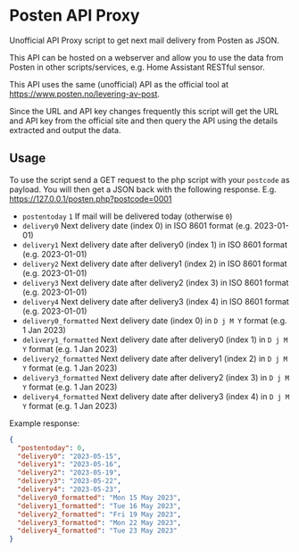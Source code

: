 # Posten API Proxy

Unofficial API Proxy script to get next mail delivery from Posten as JSON.

This API can be hosted on a webserver and allow you to use the data from Posten in other scripts/services, e.g. Home Assistant RESTful sensor.

This API uses the same (unofficial) API as the official tool at https://www.posten.no/levering-av-post.

Since the URL and API key changes frequently this script will get the URL and API key from the official site and then query the API using the details extracted and output the data.

## Usage

To use the script send a GET request to the php script with your `postcode` as payload. You will then get a JSON back with the following response. E.g. https://127.0.0.1/posten.php?postcode=0001

- `postentoday` `1` If mail will be delivered today (otherwise `0`)
- `delivery0` Next delivery date (index 0) in ISO 8601 format (e.g. 2023-01-01)
- `delivery1` Next delivery date after delivery0 (index 1) in ISO 8601 format (e.g. 2023-01-01)
- `delivery2` Next delivery date after delivery1 (index 2) in ISO 8601 format (e.g. 2023-01-01)
- `delivery3` Next delivery date after delivery2 (index 3) in ISO 8601 format (e.g. 2023-01-01)
- `delivery4` Next delivery date after delivery3 (index 4) in ISO 8601 format (e.g. 2023-01-01)
- `delivery0_formatted` Next delivery date (index 0) in `D j M Y` format (e.g. 1 Jan 2023)
- `delivery1_formatted` Next delivery date after delivery0 (index 1) in `D j M Y` format (e.g. 1 Jan 2023)
- `delivery2_formatted` Next delivery date after delivery1 (index 2) in `D j M Y` format (e.g. 1 Jan 2023)
- `delivery3_formatted` Next delivery date after delivery2 (index 3) in `D j M Y` format (e.g. 1 Jan 2023)
- `delivery4_formatted` Next delivery date after delivery3 (index 4) in `D j M Y` format (e.g. 1 Jan 2023)

Example response:

```JSON
{
  "postentoday": 0,
  "delivery0": "2023-05-15",
  "delivery1": "2023-05-16",
  "delivery2": "2023-05-19",
  "delivery3": "2023-05-22",
  "delivery4": "2023-05-23",
  "delivery0_formatted": "Mon 15 May 2023",
  "delivery1_formatted": "Tue 16 May 2023",
  "delivery2_formatted": "Fri 19 May 2023",
  "delivery3_formatted": "Mon 22 May 2023",
  "delivery4_formatted": "Tue 23 May 2023"
}
```
